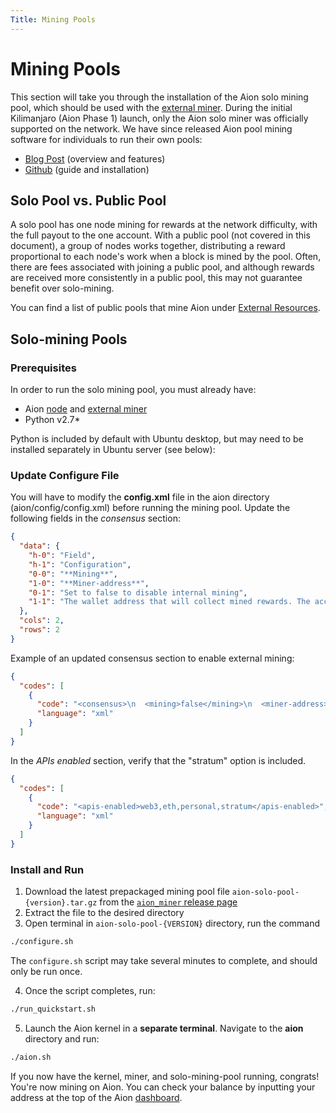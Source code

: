 ```yaml
---
Title: Mining Pools
---
```


# Mining Pools

This section will take you through the installation of the Aion solo mining pool, which should be used with the [external miner](/en/mining/external-miner). During the initial Kilimanjaro (Aion Phase 1) launch, only the Aion solo miner was officially supported on the network. We have since released Aion pool mining software for individuals to run their own pools:

- [Blog Post](https://blog.aion.network/new-aion-pool-software-6e3232527fa) (overview and features)
- [Github](https://github.com/aionnetwork/aion_pool2) (guide and installation)

## Solo Pool vs. Public Pool

A solo pool has one node mining for rewards at the network difficulty, with the full payout to the one account. With a public pool (not covered in this document), a group of nodes works together, distributing a reward proportional to each node's work when a block is mined by the pool. Often, there are fees associated with joining a public pool, and although rewards are received more consistently in a public pool, this may not guarantee benefit over solo-mining.

You can find a list of public pools that mine Aion under [External Resources](/en/mining/external-resources).

## Solo-mining Pools

### Prerequisites

In order to run the solo mining pool, you must already have:

- Aion [node](/en/aion-node) and [external miner](/en/mining/external-miner)
- Python v2.7*

Python is included by default with Ubuntu desktop, but may need to be installed separately in Ubuntu server (see below):

### Update Configure File

You will have to modify the **config.xml** file in the aion directory (aion/config/config.xml) before running the mining pool. Update the following fields in the *consensus* section:

```json
{
  "data": {
    "h-0": "Field",
    "h-1": "Configuration",
    "0-0": "**Mining**",
    "1-0": "**Miner-address**",
    "0-1": "Set to false to disable internal mining",
    "1-1": "The wallet address that will collect mined rewards. The account address created in creating accounts section can be used for this purpose"
  },
  "cols": 2,
  "rows": 2
}
```

Example of an updated consensus section to enable external mining:

```json
{
  "codes": [
    {
      "code": "<consensus>\n  <mining>false</mining>\n  <miner-address>0xa0----------------your-account-address--------------------------</miner-address>\n  <cpu-mine-threads>8</cpu-mine-threads>\n  <extra-data>AION</extra-data>\n<consensus>",
      "language": "xml"
    }
  ]
}
```

In the *APIs enabled* section, verify that the "stratum" option is included.

```json
{
  "codes": [
    {
      "code": "<apis-enabled>web3,eth,personal,stratum</apis-enabled>",
      "language": "xml"
    }
  ]
}
```

### Install and Run

1. Download the latest prepackaged mining pool file `aion-solo-pool-{version}.tar.gz` from the [`aion_miner` release page](https://github.com/aionnetwork/aion_miner/releases)
2. Extract the file to the desired directory
3. Open terminal in `aion-solo-pool-{VERSION}` directory, run the command

```bash
./configure.sh
```

The `configure.sh` script may take several minutes to complete, and should only be run once.

4. Once the script completes, run:

```bash
./run_quickstart.sh
```

5. Launch the Aion kernel in a **separate terminal**. Navigate to the **aion** directory and run:

```bash
./aion.sh
```

If you now have the kernel, miner, and solo-mining-pool running, congrats! You're now mining on Aion. You can check your balance by inputting your address at the top of the Aion [dashboard](https://mainnet.aion.network/#/dashboard).